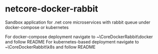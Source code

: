 # netcore-docker-rabbit
Sandbox application for .net core microservices with rabbit queue under docker-compose or kubernetes 

For docker-compose deployment navigate to ~\CoreDockerRabbit\docker and follow README
For kubernetes-based deployment navigate to ~\CoreDockerRabbit\k8s and follow README